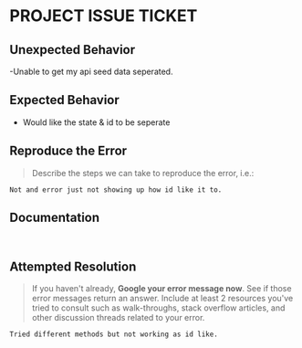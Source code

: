 # PROJECT ISSUE TICKET


## Unexpected Behavior

-Unable to get my api seed data seperated. 

## Expected Behavior

- Would like the state & id to be seperate 

## Reproduce the Error

> Describe the steps we can take to reproduce the error, i.e.:


```
Not and error just not showing up how id like it to. 

```

## Documentation

> 



```


```

## Attempted Resolution

> If you haven't already, **Google your error message now**. See if those error messages return an answer. Include at least 2 resources you've tried to consult such as walk-throughs, stack overflow articles, and other discussion threads related to your error.

```
Tried different methods but not working as id like. 

```
